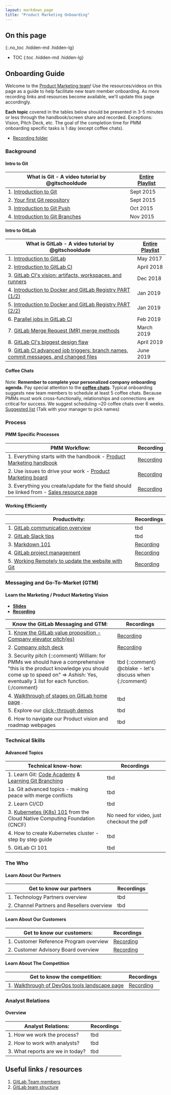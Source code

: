 ```yaml
---
layout: markdown_page
title: "Product Marketing Onboarding"
---
```


## On this page
{:.no_toc .hidden-md .hidden-lg}

- TOC
{:toc .hidden-md .hidden-lg}


## **Onboarding Guide**

Welcome to the [Product Marketing team](/handbook/marketing/product-marketing/pmmteam/)! Use the resources/videos on this page as a guide to help facilitate new team member onboarding. As more recording links and resources become available, we'll update this page accordingly.

**Each topic** covered in the tables below should be presented in 3-5 minutes or less through the handbook/screen share and recorded.  Exceptions: Vision, Pitch Deck, etc.  The goal of the completion time for PMM onboarding specific tasks is 1 day (except coffee chats).

- [Recording folder](https://drive.google.com/drive/folders/1GSq3GfLwtlDXdNMTelkPRwINABzBVz-G?usp=sharing)

### **Background**

#### Intro to Git

| **What is Git - A video tutorial by @gitschooldude**  | [Entire Playlist](https://www.youtube.com/playlist?list=PLu-nSsOS6FRIg52MWrd7C_qSnQp3ZoHwW) |
| ------ | ------ |
|    1. [Introduction to Git](https://youtu.be/OZEGnam2M9s)  | Sept 2015 |
|    2. [Your first Git repository](https://www.youtube.com/watch?v=gQSd2lFkZHk&list=PLu-nSsOS6FRIg52MWrd7C_qSnQp3ZoHwW&index=2)  | Sept 2015 |
|    3. [Introduction to Git Push](https://youtu.be/gS4uXB3v4Yk)  | Oct 2015 |  
|    4. [Introduction to Git Branches](https://youtu.be/u-5Vo9TFnAU)  | Nov 2015 |     

#### Intro to GitLab

| **What is GitLab - A video tutorial by @gitschooldude**  | [Entire Playlist](https://www.youtube.com/playlist?list=PLu-nSsOS6FRLA_6gcYKS0lGzZ4dkracbt) |
| ------ | ------ |
|    1. [Introduction to GitLab](https://youtu.be/6dyEmYMV87M)  | May 2017|
|    2. [Introduction to GitLab CI](https://youtu.be/05kYYBguQ7w)  | April 2018 |
|    3. [GitLab CI's vision: artifacts, workspaces, and runners](https://youtu.be/qH7JJxMfKU8)  | Dec 2018 |  
|    4. [Introduction to Docker and GitLab Registry PART (1/2)](https://youtu.be/KzY_GaWv4-k)  | Jan 2019 |
|    5. [Introduction to Docker and GitLab Registry PART (2/2)](https://youtu.be/wvhq082e2OY)  | Jan 2019 |
|    6. [Parallel jobs in GitLab CI](https://youtu.be/-JazhL0r4LA)  | Feb 2019 |
|    7. [GitLab Merge Request (MR) merge methods](https://youtu.be/x6vD9RHEB1M)  | March 2019 |
|    8. [GitLab CI's biggest design flaw](https://youtu.be/Y9ETDqt0Pv0)  | April 2019 |   
|    9. [GitLab CI advanced job triggers: branch names, commit messages, and changed files](https://youtu.be/v0QXA3K2cb0)  | June 2019 |   

#### Coffee Chats

Note: **Remember to complete your personalized company onboarding agenda.**
Pay special attention to the [**coffee chats**](https://about.gitlab.com/company/culture/all-remote/informal-communication/#coffee-chats). Typical onboarding suggests new team members to schedule at least 5 coffee chats.  Because PMMs must work cross-functionally,  relationships and connections are critical for success. We suggest scheduling ~20 coffee chats over 6 weeks. [Suggested list](https://docs.google.com/document/d/1dUe-ITJ27LvSdU7A5qMvGaYWt-KWk13HR_C27yC_REQ/edit) (Talk with your manager to pick names)

### **Process**

#### PMM Specific Processes

| **PMM Workflow**: | Recording |
| ------ | ------ |
| 1.  Everything starts with the handbook - [Product Marketing handbook](/handbook/marketing/product-marketing/) | [Recording](https://drive.google.com/open?id=148hAcVdRLfcfcDzH3UR9XJrCbVwoF45l)   |
| 2.  Use issues to drive your work - [Product Marketing board](https://gitlab.com/gitlab-com/marketing/product-marketing/boards/922483) | [Recording](https://drive.google.com/open?id=12T8osPtjSSpX-Fxjv4DF-ulJPtw4KX9k)  |
| 3. Everything you create/update for the field should be linked from - [Sales resource page](/handbook/marketing/product-marketing/sales-resources/) | [Recording](https://drive.google.com/open?id=1YlcgG1C9gRFJdShaDRzH1LNKrj4ztYxD) |

#### Working Efficiently

| **Productivity:** | Recordings |
| ------ | ------ |
|  1. [GitLab communication overview](/handbook/communication/)  |  tbd  |
|  2. [GitLab Slack tips](/handbook/communication/#slack)  |  tbd |
|  3. [Markdown 101](/handbook/product/technical-writing/markdown-guide/) | [Recording](https://www.youtube.com/watch?v=Ix416lAYRSg)  |
|  4. [GitLab project management](/handbook/marketing/product-marketing/getting-started/101/index.html) | [Recording](https://drive.google.com/open?id=1CSUvzrPhWtP7082e0iTCfjVsPU8U6WTR)  |
|  5. [Working Remotely to update the website with Git](/handbook/marketing/product-marketing/getting-started/102/index.html) | [Recording](https://drive.google.com/open?id=1lPxAJsq9k4GN_d3H4zCGVzlNcDKVgqrm)  |

### **Messaging and Go-To-Market (GTM)**

#### Learn the Marketing / Product Marketing Vision

- [**Slides**](https://docs.google.com/presentation/d/1sbpBNy5OpO0QGvkAeobNyyIcEjTRGIkyApKeC1Oa8xY/edit?ts=5c50d7bf#slide=id.g4a712342f9_0_0)
- [**Recording**](https://drive.google.com/open?id=1ykqgioIVBH9V4PdE3Z9aphnRbNR3D6en)

| **Know the GitLab Messaging and GTM:** | Recordings |
| ------ | ------ |
|    1. [Know the GitLab value proposition - Company elevator pitch(es)](/handbook/marketing/product-marketing/messaging/#gitlab-value-proposition)  | [Recording](https://drive.google.com/open?id=1kxdGiKN7wZpk1iYUV7i6IcOxOxbgVc31)  |
|    2. [Company pitch deck](https://docs.google.com/presentation/d/1dVPaGc-TnbUQ2IR7TV0w0ujCrCXymKP4vLf6_FDTgVg/edit?ts=5a8f54da#slide=id.g38db9fdb05_0_1136)  | [Recording](https://drive.google.com/open?id=1vRgU1o-o4kcOblQCxNi3h6xrN7KQZY1H) |
|    3. Security pitch {::comment} William: for PMMs we should have a comprehensive "this is the product knowledge you should come up to speed on" ⇒ Ashish: Yes, eventually 1 list for each function. {:/comment}  | tbd {::comment} @cblake - let's discuss when {:/comment} |
|    4. [Walkthrough of stages on GitLab home page](https://about.gitlab.com/) .  | tbd |
|    5. Explore our [click-through demos](/handbook/marketing/product-marketing/demo/#click-throughs)  | tbd |
|    6. How to navigate our Product vision and roadmap webpages   | tbd |

### **Technical Skills**

#### Advanced Topics

| **Technical know-how:** | Recordings |
| ------ | ------ |
| 1. Learn Git: [Code Academy](https://www.codecademy.com/learn/learn-git) & [Learning Git Branching](https://learngitbranching.js.org/) | tbd |
| 1a. Git advanced topics - making peace with merge conflicts | tbd |
| 2. Learn CI/CD  |  tbd |
| 3. [Kubernetes (K8s) 101](https://www.cncf.io/the-childrens-illustrated-guide-to-kubernetes/) from the Cloud Native Computing Foundation (CNCF)|  No need for video, just checkout the pdf  |
| 4. How to create Kubernetes cluster - step by step guide  | tbd  |
| 5. GitLab CI 101 | tbd |

### **The Who**

#### Learn About Our Partners

| **Get to know our partners** | Recordings
| ------ | ------ |
|    1. Technology Partners overview | tbd |
|    2. Channel Partners and Resellers overview | tbd |

#### Learn About Our Customers

| **Get to know our customers:** | Recordings |
| ------ | ------ |
|   1. Customer Reference Program overview  | [Recording](https://drive.google.com/open?id=18NpS5srpjqGik_WGs0BuT2GtPxk02ylF) |  
|   2. Customer Advisory Board overview     |  [Recording](https://drive.google.com/open?id=1-s9UMYQuoJ1AqY1AqRHdokZyuKgaHIlQ) |  

#### Learn About The Competition

| **Get to know the competition:**  | Recordings  |
| ------ | ------ |
|   1. [Walkthrough of DevOps tools landscape page](https://about.gitlab.com/devops-tools/)  | [Recording](https://drive.google.com/open?id=1G95CzcxvxmWHU-PRJ8BjoC9h3ZGmzJfM) |

### **Analyst Relations**

#### Overview

| **Analyst Relations:** | Recordings |
| ------ | ------ |
|    1. How we work the process?   | tbd |
|    2. How to work with analysts?  | tbd |
|    3. What reports are we in today?  | tbd |

## **Useful links / resources**

1. [GitLab Team members](https://about.gitlab.com/company/team/)
2. [GitLab team structure](https://about.gitlab.com/company/team/org-chart)
